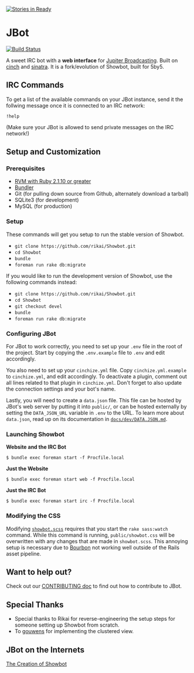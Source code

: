 [![Stories in Ready](https://badge.waffle.io/rikai/Showbot.png?label=ready&title=Ready)](https://waffle.io/rikai/Showbot)
# JBot
[![Build Status](https://travis-ci.org/rikai/Showbot.svg?branch=master)](https://travis-ci.org/rikai/Showbot)

A sweet IRC bot with a **web interface** for [Jupiter Broadcasting](http://www.jupiterbroadcasting.com/).
Built on [cinch](https://github.com/cinchrb/cinch) and [sinatra](http://www.sinatrarb.com/). It is a fork/evolution of
Showbot, built for 5by5.

## IRC Commands

To get a list of the available commands on your JBot instance, send it the
follwing message once it is connected to an IRC network:

```
!help
```

(Make sure your JBot is allowed to send private messages on the IRC network!)

## Setup and Customization

### Prerequisites

 * [RVM with Ruby 2.1.10 or greater](https://rvm.io/)
 * [Bundler](http://gembundler.com/)
 * Git (for pulling down source from Github, alternately download a tarball)
 * SQLite3 (for development)
 * MySQL (for production)

### Setup

These commands will get you setup to run the stable version of Showbot.

 * `git clone https://github.com/rikai/Showbot.git`
 * `cd Showbot`
 * `bundle`
 * `foreman run rake db:migrate`

If you would like to run the development version of Showbot, use the following
commands instead:

 * `git clone https://github.com/rikai/Showbot.git`
 * `cd Showbot`
 * `git checkout devel`
 * `bundle`
 * `foreman run rake db:migrate`

### Configuring JBot

For JBot to work correctly, you need to set up your `.env` file in the root of
the project. Start by copying the `.env.example` file to `.env` and edit
accordingly.

You also need to set up your `cinchize.yml` file. Copy `cinchize.yml.example` to
`cinchize.yml`, and edit accordingly. To deactivate a plugin, comment out all
lines related to that plugin in `cinchize.yml`. Don't forget to also update the
connection settings and your bot's name.

Lastly, you will need to create a `data.json` file. This file can be hosted by
JBot's web server by putting it into `public/`, or can be hosted externally by
setting the `DATA_JSON_URL` variable in `.env` to the URL. To learn more about
`data.json`, read up on its documentation in [`docs/dev/DATA.JSON.md`](https://github.com/rikai/Showbot/blob/master/docs/dev/DATA.JSON.md).

### Launching Showbot

**Website and the IRC Bot**

```
$ bundle exec foreman start -f Procfile.local
```

**Just the Website**

```
$ bundle exec foreman start web -f Procfile.local
```

**Just the IRC Bot**

```
$ bundle exec foreman start irc -f Procfile.local
```

### Modifying the CSS

Modifying [`showbot.scss`][showbot_scss] requires that you start the `rake sass:watch`
command. While this command is running, `public/showbot.css` will be
overwritten with any changes that are made in `showbot.scss`. This annoying
setup is necessary due to [Bourbon](https://github.com/thoughtbot/bourbon) not
working well outside of the Rails asset pipeline.

[showbot_scss]: https://github.com/rikai/Showbot/blob/master/sass/showbot.scss

## Want to help out?

Check out our [CONTRIBUTING doc](https://github.com/rikai/Showbot/blob/master/CONTRIBUTING.md)
to find out how to contribute to JBot.

## Special Thanks

 * Special thanks to Rikai for reverse-engineering the setup steps for someone
   setting up Showbot from scratch.
 * To [gouwens](https://github.com/gouwens) for implementing the clustered
   view.

## JBot on the Internets

[The Creation of Showbot](http://pileofturtles.com/2011/07/showbot/)

